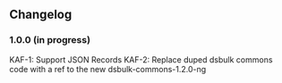 ## Changelog


### 1.0.0 (in progress)
KAF-1: Support JSON Records
KAF-2: Replace duped dsbulk commons code with a ref to the new dsbulk-commons-1.2.0-ng

